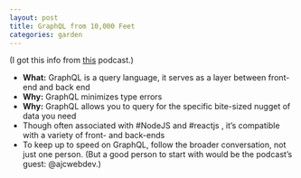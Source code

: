 ```yaml
---
layout: post
title: GraphQL from 10,000 Feet
categories: garden
---
```

(I got this info from [this](https://podcasts.apple.com/us/podcast/graphql-101-with-anthony-campolo/id1539945251?i=1000522248934) podcast.)
* **What:** GraphQL is a query language, it serves as a layer between front-end and back end
* **Why:** GraphQL minimizes type errors
* **Why:** GraphQL allows you to query for the specific bite-sized nugget of data you need
* Though often associated with #NodeJS and #reactjs , it’s compatible with a variety of front- and back-ends
* To keep up to speed on GraphQL, follow the broader conversation, not just one person. (But a good person to start with would be the podcast’s guest: 
@ajcwebdev.)